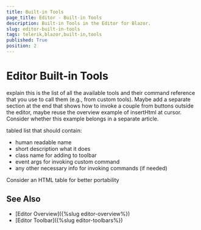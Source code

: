 ```yaml
---
title: Built-in Tools
page_title: Editor - Built-in Tools
description: Built-in Tools in the Editor for Blazor.
slug: editor-built-in-tools
tags: telerik,blazor,built-in,tools
published: True
position: 2
---
```



# Editor Built-in Tools

explain this is the list of all the available tools and their command reference that you use to call them (e.g., from custom tools). Maybe add a separate section at the end that shows how to invoke a couple from buttons outside the editor, maybe reuse the overview example of insertHtml at cursor. Consider whether this example belongs in a separate article.

tabled list that should contain:
* human readable name
* short description what it does
* class name for adding to toolbar
* event args for invoking custom command
* any other necessary info for invoking commands (if needed)


Consider an HTML table for better portability

## See Also

  * [Editor Overview]({%slug editor-overview%})
  * [Editor Toolbar]({%slug editor-toolbars%})

